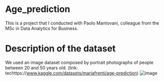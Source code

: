 # Age_prediction
This is a project that I conducted with Paolo Mantovani, colleague from the MSc in Data Analytics for Business.

# Description of the dataset

We used an image dataset composed by portrait photographs of people between 20 and 50 years old. (link: techttps://www.kaggle.com/datasets/mariafrenti/age-prediction)
![image](https://github.com/sdb3398/Age_prediction/assets/132069711/6bad4645-11fc-405d-b88f-47c856404f55)

